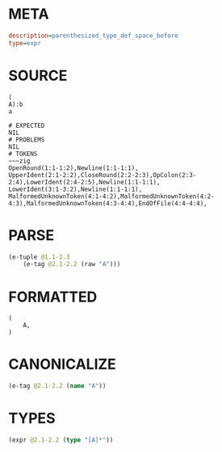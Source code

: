 # META
~~~ini
description=parenthesized_type_def_space_before
type=expr
~~~
# SOURCE
~~~roc
(
A):b
a
~~~
~~~
# EXPECTED
NIL
# PROBLEMS
NIL
# TOKENS
~~~zig
OpenRound(1:1-1:2),Newline(1:1-1:1),
UpperIdent(2:1-2:2),CloseRound(2:2-2:3),OpColon(2:3-2:4),LowerIdent(2:4-2:5),Newline(1:1-1:1),
LowerIdent(3:1-3:2),Newline(1:1-1:1),
MalformedUnknownToken(4:1-4:2),MalformedUnknownToken(4:2-4:3),MalformedUnknownToken(4:3-4:4),EndOfFile(4:4-4:4),
~~~
# PARSE
~~~clojure
(e-tuple @1.1-2.3
	(e-tag @2.1-2.2 (raw "A")))
~~~
# FORMATTED
~~~roc
(
	A,
)
~~~
# CANONICALIZE
~~~clojure
(e-tag @2.1-2.2 (name "A"))
~~~
# TYPES
~~~clojure
(expr @2.1-2.2 (type "[A]*"))
~~~

